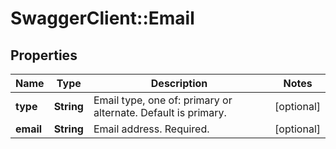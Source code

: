 # SwaggerClient::Email

## Properties
Name | Type | Description | Notes
------------ | ------------- | ------------- | -------------
**type** | **String** | Email type, one of: primary or alternate. Default is primary. | [optional] 
**email** | **String** | Email address. Required. | [optional] 


